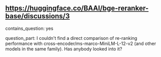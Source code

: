 ## https://huggingface.co/BAAI/bge-reranker-base/discussions/3

contains_question: yes

question_part: I couldn't find a direct comparison of re-ranking performance with cross-encoder/ms-marco-MiniLM-L-12-v2 (and other models in the same family). Has anybody looked into it?